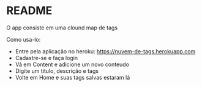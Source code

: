 # README

O app consiste em uma clound map de tags


Como usa-lo:
- Entre pela aplicação no heroku: https://nuvem-de-tags.herokuapp.com
- Cadastre-se e faça login
- Vá em Content e adicione um novo conteudo
- Digite um titulo, descrição e tags
- Volte em Home e suas tags salvas estaram lá
